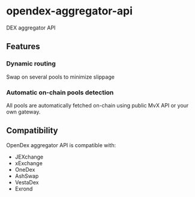 # opendex-aggregator-api

DEX aggregator API

## Features

### Dynamic routing

Swap on several pools to minimize slippage

### Automatic on-chain pools detection

All pools are automatically fetched on-chain using public MvX API or your own gateway.

## Compatibility

OpenDex aggregator API is compatible with:

- JEXchange
- xExchange
- OneDex
- AshSwap
- VestaDex
- Exrond
